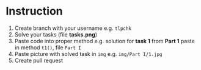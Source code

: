 # Instruction

1. Create branch with your username e.g. `tlpchk`
2. Solve your tasks (file **tasks.png**)
3. Paste code into proper method e.g. solution for **task 1** from **Part 1** paste in method `t1()`, file `Part I` 
4. Paste picture with solved task in `img` e.g. `img/Part I/1.jpg`
5. Create pull request